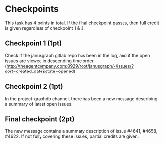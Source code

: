# Checkpoints

This task has 4 points in total. If the final checkpoint passes, then full credit is given regardless of checkpoint 1 & 2.

## Checkpoint 1 (1pt)

Check if the janusgraph gitlab repo has been in the log, and if the open issues are viewed in descending time order. (http://theagentcompany.com:8929/root/janusgraph/-/issues/?sort=created_date&state=opened)

## Checkpoint 2 (1pt)

In the project-graphdb channel, there has been a new message describing a summary of latest open issues.

## Final checkpoint (2pt)

The new message contains a summary description of issue #4641, #4658, #4622. If not fully covering these issues, partial credits are given.